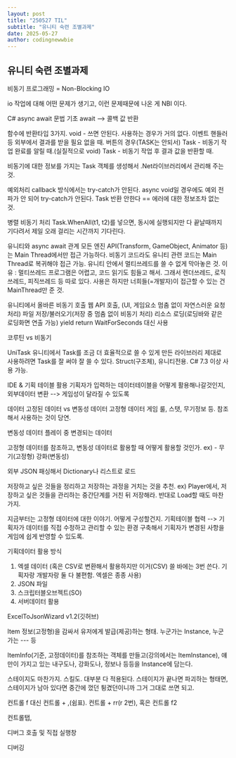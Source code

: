 ```yaml
---
layout: post
title: "250527 TIL"
subtitle: "유니티 숙련 조별과제"
date: 2025-05-27
author: codingnewwbie
---
```


## 유니티 숙련 조별과제
비동기 프로그래밍 = Non-Blocking IO

io 작업에 대해 어떤 문제가 생기고, 이런 문제때문에 나온 게 NBI 이다.


C# async await 문법 기초
await --> 콜백 값 반환

함수에 반환타입 3가지.
void - 쓰면 안된다. 사용하는 경우가 거의 없다. 이벤트 핸들러 등 외부에서 결과를 받을 필요 없을 때. 버튼의 경우(TASK는 안되서)
Task - 비동기 작업 완료를 알릴 때.(실질적으로 void)
Task<T> - 비동기 작업 후 결과 값을 반환할 때.

비동기에 대한 정보를 가지는 Task 객체를 생성해서 .Net라이브러리에서 관리해 주는 것.

예외처리
callback 방식에서는 try-catch가 안된다.
async void일 경우에도 예외 전파가 안 되어 try-catch가 안된다.
Task 반환 안한다 == 에러에 대한 정보조차 없는 것.


병렬 비동기 처리
Task.WhenAll(t1, t2)를 넣으면, 동시에 실행되지만 다 끝날때까지 기다려서 제일 오래 걸리는 시간까지 기다린다.



유니티와 async await 관계
모든 엔진 API(Transform, GameObject, Animator 등) 는 Main Thread에서만 접근 가능하다.
비동기 코드라도 유니티 관련 코드는 Main Thread로 복귀해야 접근 가능.
유니티 안에서 멀티쓰레드를 쓸 수 없게 막아놓은 것. 
이유 : 멀티쓰레드 프로그램은 어렵고, 코드 읽기도 힘들고 해서.
그래서 렌더쓰레드, 로직쓰레드, 피직쓰레드 등 따로 있다.
사용은 하지만 너희들(=개발자)이 접근할 수 있는 건 MainThread만 준 것.


유니티에서 올바른 비동기 호출
웹 API 호출, (UI, 게임요소 멈춤 없이 자연스러운 요청 처리)
파일 저장/불러오기(저장 중 멈춤 없이 비동기 처리)
리소스 로딩(로딩바와 같은 로딩화면 연출 가능)
yield return WaitForSeconds 대신 사용

코루틴 vs 비동기


UniTask
유니티에서 Task를 조금 더 효율적으로 쓸 수 있게 만든 라이브러리
제대로 사용하려면 Task를 잘 써야 잘 쓸 수 있다.
Struct(구조체), 유니티전용. C# 7.3 이상 사용 가능. 



IDE & 기획 테이블 활용
기획자가 입력하는 데이터테이블을 어떻게 활용해나갈것인지, 
외부데이터 변환 --> 게임성이 달라질 수 있도록

데이터
고정된 데이터 vs 변동성 데이터
고정형 데이터
게임 룰, 스탯, 무기정보 등. 참조해서 사용하는 것이 당연.

변동성 데이터
플레이 중 변경되는 데이터

고정형 데이터를 참조하고, 변동성 데이터로 활용할 때 어떻게 활용할 것인가. 
ex) - 무기(고정형) 강화(변동성)


외부 JSON 패싱해서 Dictionary나 리스트로 로드

저장하고 싶은 것들을 정리하고 저장하는 과정을 거치는 것을 추천.
ex) Player에서, 저장하고 싶은 것들을 관리하는 중간단계를 거친 뒤 저장해라.
반대로 Load할 때도 마찬가지.


지금부터는 고정형 데이터에 대한 이야기. 어떻게 구성할건지.
기획테이블 협력 --> 기획자가 데이터를 직접 수정하고 관리할 수 있는 환경 구축해서 기획자가 변경된 사항을 게임에 쉽게 반영할 수 있도록.

기획데이터 활용 방식
1. 엑셀 데이터 (혹은 CSV로 변환해서 활용하지만 이거(CSV) 쓸 바에는 3번 쓴다. 기획자랑 개발자랑 둘 다 불편함. 엑셀은 종종 사용)
2. JSON 파일
3. 스크립터블오브젝트(SO)
4. 서버데이터 활용

ExcelToJsonWizard v1.2(깃허브)

Item 정보(고정형)을 감싸서 유저에게 발급(제공)하는 형태. 누군가는 Instance, 누군가는 --- 등

ItemInfo(기준, 고정데이터)를 참조하는 객체를 만들고(강의에서는 ItemInstance), 얘만이 가지고 있는 내구도나, 강화도나, 정보나 등등을 Instance에 담는다.

스테이지도 마찬가지. 스킬도. 대부분 다 적용된다.
스테이지가 끝나면 파괴하는 형태면, 스테이지가 남아 있다면 중간에 껐던 튕겼던이니까 그거 그대로 쓰면 되고. 

컨트롤 f 대신 컨트롤 + ,(쉼표). 컨트롤 + rr(r 2번), 혹은 컨트롤 f2

컨트롤탭,


디버그 호출 및 직접 실행창

디버깅 
